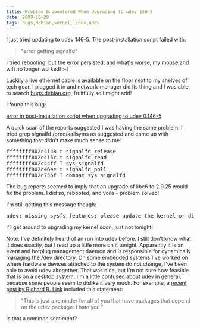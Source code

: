 ```yaml
---
title: Problem Encountered When Upgrading to udev 146 5
date: 2009-10-29
tags: bugs,debian,kernel,linux,udev
---
```

I just tried updating to udev 146-5. The post-installation script failed with:

<blockquote>"error getting signalfd"</blockquote>

I tried rebooting, but the error persisted, and what's worse, my mouse and wifi no longer worked! :-(

Luckily a live ethernet cable is available on the floor next to my shelves of tech gear. I plugged it in and network-manager did its thing and I was able to search [bugs.debian.org](http://bugs.debian.org/), fruitfully so I might add!

I found this bug:

[error in post-installation script when upgrading to udev 0.146-5](http://bugs.debian.org/cgi-bin/bugreport.cgi?bug=552076)

A quick scan of the reports suggested I was having the same problem. I tried grep signalfd /proc/kallsyms as suggested and came up with something that didn't make much sense to me:

<pre class="sh_sh">
ffffffff802c4148 t signalfd_release
ffffffff802c415c t signalfd_read
ffffffff802c44ff T sys_signalfd
ffffffff802c464e t signalfd_poll
ffffffff802c756f T compat_sys_signalfd
</pre>

The bug reports seemed to imply that an upgrade of libc6 to 2.9.25 would fix the problem. I did so, rebooted, and voilà - problem solved!

I'm still getting this message though:

<pre class="sh_log">
udev: missing sysfs features; please update the kernel or disable the kernel's CONFIG_SYSFS_DEPRECATED option; udev may fail to work correctly
</pre>

I'll get around to upgrading my kernel soon, just not tonight!

Note: I've definitely heard of an run into udev before. I still don't know what it does exactly, but I read up a little more on it tonight. Apparently it is an event and hotplug management daemon and is responsible for dynamically managing the /dev directory. On some embedded systems I've worked on where hardware devices attached to the system do not change, I've been able to avoid udev altogether. That was nice, but  I'm not sure how feasible that is on a desktop system. I'm a little confused about udev in general, because some people seem to dislike it very much. For example, a [recent post by Richard R. Link](http://pcpool00.mathematik.uni-freiburg.de/~brl/blog/index.html#40) included this statement: <blockquote>"This is just a reminder for all of you that have packages that depend on the udev package: I hate you."</blockquote> Is that a common sentiment?

